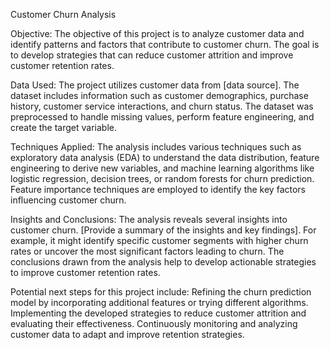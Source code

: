 Customer Churn Analysis

Objective:
The objective of this project is to analyze customer data and identify patterns and factors that contribute to customer churn. The goal is to develop strategies that can reduce customer attrition and improve customer retention rates.

Data Used:
The project utilizes customer data from [data source]. The dataset includes information such as customer demographics, purchase history, customer service interactions, and churn status. The dataset was preprocessed to handle missing values, perform feature engineering, and create the target variable.

Techniques Applied:
The analysis includes various techniques such as exploratory data analysis (EDA) to understand the data distribution, feature engineering to derive new variables, and machine learning algorithms like logistic regression, decision trees, or random forests for churn prediction. Feature importance techniques are employed to identify the key factors influencing customer churn.

Insights and Conclusions:
The analysis reveals several insights into customer churn. [Provide a summary of the insights and key findings]. For example, it might identify specific customer segments with higher churn rates or uncover the most significant factors leading to churn. The conclusions drawn from the analysis help to develop actionable strategies to improve customer retention rates.

Potential next steps for this project include:
Refining the churn prediction model by incorporating additional features or trying different algorithms.
Implementing the developed strategies to reduce customer attrition and evaluating their effectiveness.
Continuously monitoring and analyzing customer data to adapt and improve retention strategies.
